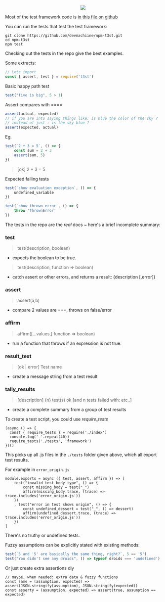 <p align="center">
  <img src="https://github.com/devmachiine/npm-t3st/raw/master/play/t3st.png"/>
</p>

Most of the test framework code is [in this file on github](https://github.com/devmachiine/npm-t3st/blob/master/t3st-lib/validation.js)

You can run the tests that test the test framework:

```
git clone https://github.com/devmachiine/npm-t3st.git
cd npm-t3st
npm test
```

Checking out the tests in the repo give the best examples.

Some extracts:

```javascript
// Lets import
const { assert, test } = require('t3st')
```
Basic happy path test
```javascript
test("five is big", 5 > 1)
```
Assert compares with ====
```javascript
assert(actual, expected)
// if you are into saying things like: is blue the color of the sky ?   
// instead of just : is the sky blue ?
assert(expected, actual)
```
Eg.
```javascript
test(`2 + 3 = 5`, () => {
    const sum = 2 + 3
    assert(sum, 5)
})
```
> [ok] 2 + 3 = 5

Expected failing tests

```javascript
test(`show evaluation exception`, () => {
    undefined_variable
})

test(`show thrown error`, () => {
    throw 'ThrownError'
})
```

The tests in the repo are the *real* docs ~ here's a brief incomplete summary:

### test
> test(description, boolean)
* expects the boolean to be true.
> test(description, function => boolean)
* catch assert or other errors, and returns a result: {description [,error]}
### assert
> assert(a,b)
* compare 2 values are ===, throws on false/error
### affirm
> affirm(\[...values,\] function => boolean)
* run a function that throws if an expression is not true.
### result_text
> [ok | error] Test name
* create a message string from a test result
### tally_results
> [description] {n} test(s) ok [and n tests failed with: etc..]
* create a complete summary from a group of test results

To create a test script, you could use *require_tests*
```
(async () => {
  const { require_tests } = require('./index')
  console.log('-'.repeat(40))
  require_tests('./tests', 'framework')
})()
```
This picks up all .js files in the `./tests` folder given above, which all export test results.

For example in `error_origin.js`
```
module.exports = async ({ test, assert, affirm }) => [
    test("invalid test body type", () => {
        const missing_body = test("_")
        affirm(missing_body.trace, (trace) => trace.includes('error_origin.js'))
    })
    , test("error in test shows origin", () => {
        const undefined_dessert = test("_", () => dessert)
        affirm(undefined_dessert.trace, (trace) => trace.includes('error_origin.js'))
    })
]
```

There's no truthy or undefined tests.

Fuzzy assumptions can be explicitly stated with existing methods:
```javascript
test(`5 and '5' are basically the same thing, right?`, 5 == '5')
test("You didn't see any droids", () => typeof droids === 'undefined')
```

Or just create extra assertions diy
```
// maybe, when needed: extra data & fuzzy functions
const same = (assumption, expected) => assert(JSON.stringify(assumption), JSON.stringify(expected))
const asserty = (assumption, expected) => assert(true, assumption == expected)
```